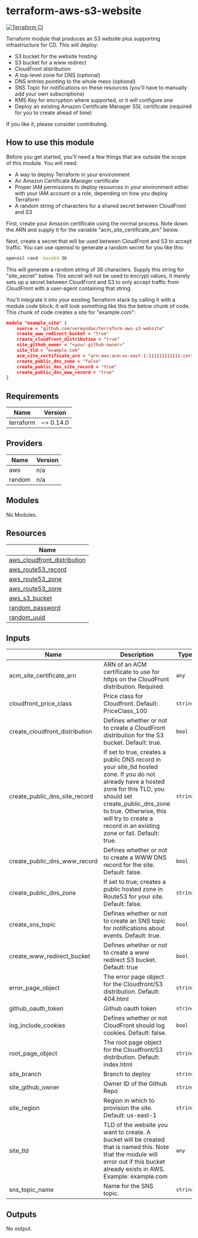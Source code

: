 # terraform-aws-s3-website

[![Terraform CI](https://github.com/Vermyndax/terraform-aws-s3-website/workflows/Terraform%20CI/badge.svg)](https://github.com/Vermyndax/terraform-aws-s3-website/actions?query=workflow%3A%22Terraform+CI%22)

Terraform module that produces an S3 website plus supporting infrastructure for CD. This will deploy:

* S3 bucket for the website hosting
* S3 bucket for a www redirect
* CloudFront distribution
* A top-level zone for DNS (optional)
* DNS entries pointing to the whole mess (optional)
* SNS Topic for notifications on these resources (you'll have to manually add your own subscriptions)
* KMS Key for encryption where supported, or it will configure one
* Deploy an existing Amazon Certificate Manager SSL certificate (required for you to create ahead of time)

If you like it, please consider contributing.

## How to use this module

Before you get started, you'll need a few things that are outside the scope of this module. You will need:

* A way to deploy Terraform in your environment
* An Amazon Certificate Manager certificate
* Proper IAM permissions to deploy resources in your environment either with your IAM account or a role, depending on how you deploy Terraform
* A random string of characters for a shared secret between CloudFront and S3

First, create your Amazon certificate using the normal process. Note down the ARN and supply it for the variable "acm_site_certificate_arn" below.

Next, create a secret that will be used between CloudFront and S3 to accept traffic. You can use openssl to generate a random secret for you like this:

````bash
openssl rand -base64 36
````

This will generate a random string of 36 characters. Supply this string for "site_secret" below. This secret will not be used to encrypt values, it merely sets up a secret between CloudFront and S3 to only accept traffic from CloudFront with a user-agent containing that string.

You'll integrate it into your existing Terraform stack by calling it with a module code block. It will look something like this the below chunk of code. This chunk of code creates a site for "example.com":

````json
module "example_site" {
    source = "github.com/vermyndax/terraform-aws-s3-website"
    create_www_redirect_bucket = "true"
    create_cloudfront_distribution = "true"
    site_github_owner = "<your-github-owner>"
    site_tld = "example.com"
    acm_site_certificate_arn = "arn:aws:acm:us-east-1:111111111111:certificate/00000000-0000-0000-0000-000000000000"
    create_public_dns_zone = "false"
    create_public_dns_site_record = "true"
    create_public_dns_www_record = "true"
}
````

<!-- BEGINNING OF PRE-COMMIT-TERRAFORM DOCS HOOK -->
## Requirements

| Name | Version |
|------|---------|
| terraform | ~> 0.14.0 |

## Providers

| Name | Version |
|------|---------|
| aws | n/a |
| random | n/a |

## Modules

No Modules.

## Resources

| Name |
|------|
| [aws_cloudfront_distribution](https://registry.terraform.io/providers/hashicorp/aws/latest/docs/resources/cloudfront_distribution) |
| [aws_route53_record](https://registry.terraform.io/providers/hashicorp/aws/latest/docs/resources/route53_record) |
| [aws_route53_zone](https://registry.terraform.io/providers/hashicorp/aws/latest/docs/data-sources/route53_zone) |
| [aws_route53_zone](https://registry.terraform.io/providers/hashicorp/aws/latest/docs/resources/route53_zone) |
| [aws_s3_bucket](https://registry.terraform.io/providers/hashicorp/aws/latest/docs/resources/s3_bucket) |
| [random_password](https://registry.terraform.io/providers/hashicorp/random/latest/docs/resources/password) |
| [random_uuid](https://registry.terraform.io/providers/hashicorp/random/latest/docs/resources/uuid) |

## Inputs

| Name | Description | Type | Default | Required |
|------|-------------|------|---------|:--------:|
| acm\_site\_certificate\_arn | ARN of an ACM certificate to use for https on the CloudFront distribution. Required. | `any` | n/a | yes |
| cloudfront\_price\_class | Price class for Cloudfront. Default: PriceClass\_100 | `string` | `"PriceClass_100"` | no |
| create\_cloudfront\_distribution | Defines whether or not to create a CloudFront distribution for the S3 bucket. Default: true. | `bool` | `true` | no |
| create\_public\_dns\_site\_record | If set to true, creates a public DNS record in your site\_tld hosted zone. If you do not already have a hosted zone for this TLD, you should set create\_public\_dns\_zone to true. Otherwise, this will try to create a record in an existing zone or fail. Default: true. | `string` | `"true"` | no |
| create\_public\_dns\_www\_record | Defines whether or not to create a WWW DNS record for the site. Default: false. | `bool` | `false` | no |
| create\_public\_dns\_zone | If set to true, creates a public hosted zone in Route53 for your site. Default: false. | `string` | `"false"` | no |
| create\_sns\_topic | Defines whether or not to create an SNS topic for notifications about events. Default: true. | `bool` | `true` | no |
| create\_www\_redirect\_bucket | Defines whether or not to create a www redirect S3 bucket. Default: true | `bool` | `true` | no |
| error\_page\_object | The error page object for the Cloudfront/S3 distribution. Default: 404.html | `string` | `"404.html"` | no |
| github\_oauth\_token | Github oauth token | `string` | n/a | yes |
| log\_include\_cookies | Defines whether or not CloudFront should log cookies. Default: false. | `bool` | `false` | no |
| root\_page\_object | The root page object for the Cloudfront/S3 distribution. Default: index.html | `string` | `"index.html"` | no |
| site\_branch | Branch to deploy | `string` | `"master"` | no |
| site\_github\_owner | Owner ID of the Github Repo | `string` | n/a | yes |
| site\_region | Region in which to provision the site. Default: us-east-1 | `string` | `"us-east-1"` | no |
| site\_tld | TLD of the website you want to create. A bucket will be created that is named this. Note that the module will error out if this bucket already exists in AWS. Example: example.com | `any` | n/a | yes |
| sns\_topic\_name | Name for the SNS topic. | `string` | `"website-notifications"` | no |

## Outputs

No output.
<!-- END OF PRE-COMMIT-TERRAFORM DOCS HOOK -->